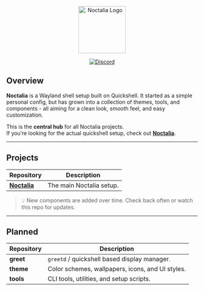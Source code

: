 <p align="center">
  <img src="https://noctalia.dev/assets/noctalia-logo.png" alt="Noctalia Logo" width="124"/>
</p>

<p align="center">
  <a href="https://discord.gg/7JFFYWzWRn">
    <img src="https://img.shields.io/badge/Discord-5865F2?style=for-the-badge&labelColor=0C0D11&color=A8AEFF&logo=discord&logoColor=white" alt="Discord" />
  </a>
</p>





## Overview

**Noctalia** is a Wayland shell setup built on Quickshell.
It started as a simple personal config, but has grown into a collection of themes, tools, and components - all aiming for a clean look, smooth feel, and easy customization.

This is the **central hub** for all Noctalia projects.  
If you’re looking for the actual quickshell setup, check out [**Noctalia**](https://github.com/Noctalia-dev/Noctalia).

---

## Projects

| Repository | Description |
|------------|-------------|
| [**Noctalia**](https://github.com/noctalia-dev/Noctalia) | The main Noctalia setup. |


> 💡 New components are added over time. Check back often or watch this repo for updates.

---

## Planned

| Repository | Description |
|------------|-------------|
| **greet** | `greetd` / quickshell based display manager. |
| **theme** | Color schemes, wallpapers, icons, and UI styles. |d
| **tools** | CLI tools, utilities, and setup scripts. |
